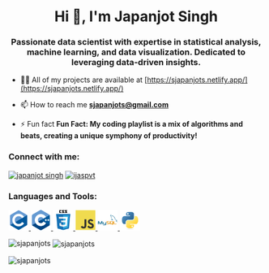 <h1 align="center">Hi 👋, I'm Japanjot Singh</h1>
<h3 align="center">Passionate data scientist with expertise in statistical analysis, machine learning, and data visualization. Dedicated to leveraging data-driven insights.</h3>

- 👨‍💻 All of my projects are available at [https://sjapanjots.netlify.app/](https://sjapanjots.netlify.app/)

- 📫 How to reach me **sjapanjots@gmail.com**

- ⚡ Fun fact **Fun Fact: My coding playlist is a mix of algorithms and beats, creating a unique symphony of productivity!**

<h3 align="left">Connect with me:</h3>
<p align="left">
<a href="https://linkedin.com/in/japanjot singh" target="blank"><img align="center" src="https://raw.githubusercontent.com/rahuldkjain/github-profile-readme-generator/master/src/images/icons/Social/linked-in-alt.svg" alt="japanjot singh" height="30" width="40" /></a>
<a href="https://instagram.com/ijaspvt" target="blank"><img align="center" src="https://raw.githubusercontent.com/rahuldkjain/github-profile-readme-generator/master/src/images/icons/Social/instagram.svg" alt="ijaspvt" height="30" width="40" /></a>
</p>

<h3 align="left">Languages and Tools:</h3>
<p align="left"> <a href="https://www.cprogramming.com/" target="_blank" rel="noreferrer"> <img src="https://raw.githubusercontent.com/devicons/devicon/master/icons/c/c-original.svg" alt="c" width="40" height="40"/> </a> <a href="https://www.w3schools.com/cpp/" target="_blank" rel="noreferrer"> <img src="https://raw.githubusercontent.com/devicons/devicon/master/icons/cplusplus/cplusplus-original.svg" alt="cplusplus" width="40" height="40"/> </a> <a href="https://www.w3schools.com/css/" target="_blank" rel="noreferrer"> <img src="https://raw.githubusercontent.com/devicons/devicon/master/icons/css3/css3-original-wordmark.svg" alt="css3" width="40" height="40"/> </a> <a href="https://developer.mozilla.org/en-US/docs/Web/JavaScript" target="_blank" rel="noreferrer"> <img src="https://raw.githubusercontent.com/devicons/devicon/master/icons/javascript/javascript-original.svg" alt="javascript" width="40" height="40"/> </a> <a href="https://www.mysql.com/" target="_blank" rel="noreferrer"> <img src="https://raw.githubusercontent.com/devicons/devicon/master/icons/mysql/mysql-original-wordmark.svg" alt="mysql" width="40" height="40"/> </a> <a href="https://www.python.org" target="_blank" rel="noreferrer"> <img src="https://raw.githubusercontent.com/devicons/devicon/master/icons/python/python-original.svg" alt="python" width="40" height="40"/> </a> </p>

<p><img align="left" src="https://github-readme-stats.vercel.app/api/top-langs?username=sjapanjots&show_icons=true&locale=en&layout=compact" alt="sjapanjots" /></p>

<p>&nbsp;<img align="center" src="https://github-readme-stats.vercel.app/api?username=sjapanjots&show_icons=true&locale=en" alt="sjapanjots" /></p>

<p><img align="center" src="https://github-readme-streak-stats.herokuapp.com/?user=sjapanjots&" alt="sjapanjots" /></p>
